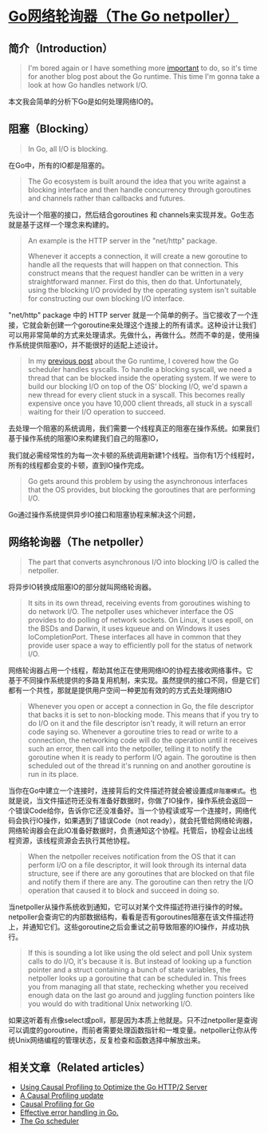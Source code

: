 # [Go网络轮询器（The Go netpoller）](https://morsmachine.dk/netpoller)

##  简介（Introduction）

> I'm bored again or I have something more [important](http://www.structuredprocrastination.com/) to do, so it's time for another blog post about the Go runtime. This time I'm gonna take a look at how Go handles network I/O.

本文我会简单的分析下Go是如何处理网络IO的。

## 阻塞（Blocking）

> In Go, all I/O is blocking. 

在Go中，所有的IO都是阻塞的。

> The Go ecosystem is built around the idea that you write against a blocking interface and then handle concurrency through goroutines and channels rather than callbacks and futures. 

先设计一个阻塞的接口，然后结合goroutines 和 channels来实现并发。Go生态就是基于这样一个理念来构建的。

> An example is the HTTP server in the "net/http" package. 
>
> Whenever it accepts a connection, it will create a new goroutine to handle all the requests that will happen on that connection. This construct means that the request handler can be written in a very straightforward manner. First do this, then do that. Unfortunately, using the blocking I/O provided by the operating system isn't suitable for constructing our own blocking I/O interface.

"net/http" package 中的 HTTP server 就是一个简单的例子。当它接收了一个连接，它就会新创建一个goroutine来处理这个连接上的所有请求。这种设计让我们可以用非常简单的方式来处理请求。先做什么，再做什么。然而不幸的是，使用操作系统提供阻塞IO，并不能很好的适配上述设计。



> In my [previous post](http://morsmachine.dk/go-scheduler) about the Go runtime, I covered how the Go scheduler handles syscalls. To handle a blocking syscall, we need a thread that can be blocked inside the operating system. If we were to build our blocking I/O on top of the OS' blocking I/O, we'd spawn a new thread for every client stuck in a syscall. This becomes really expensive once you have 10,000 client threads, all stuck in a syscall waiting for their I/O operation to succeed.

去处理一个阻塞的系统调用，我们需要一个线程真正的阻塞在操作系统。如果我们基于操作系统的阻塞IO来构建我们自己的阻塞IO，

我们就必需经常性的为每一次卡顿的系统调用新建1个线程。当你有1万个线程时，所有的线程都会变的卡顿，直到IO操作完成。

> Go gets around this problem by using the asynchronous interfaces that the OS provides, but blocking the goroutines that are performing I/O.

Go通过操作系统提供异步IO接口和阻塞协程来解决这个问题，

## 网络轮询器（The netpoller）

> The part that converts asynchronous I/O into blocking I/O is called the netpoller. 

将异步IO转换成阻塞IO的部分就叫网络轮询器。

> It sits in its own thread, receiving events from goroutines wishing to do network I/O. The netpoller uses whichever interface the OS provides to do polling of network sockets. On Linux, it uses epoll, on the BSDs and Darwin, it uses kqueue and on Windows it uses IoCompletionPort. These interfaces all have in common that they provide user space a way to efficiently poll for the status of network I/O.

网络轮询器占用一个线程，帮助其他正在使用网络IO的协程去接收网络事件。它基于不同操作系统提供的多路复用机制，来实现。虽然提供的接口不同，但是它们都有一个共性，那就是提供用户空间一种更加有效的的方式去处理网络IO

> Whenever you open or accept a connection in Go, the file descriptor that backs it is set to non-blocking mode. This means that if you try to do I/O on it and the file descriptor isn't ready, it will return an error code saying so. Whenever a goroutine tries to read or write to a connection, the networking code will do the operation until it receives such an error, then call into the netpoller, telling it to notify the goroutine when it is ready to perform I/O again. The goroutine is then scheduled out of the thread it's running on and another goroutine is run in its place.

当你在Go中建立一个连接时，连接背后的文件描述符就会被设置成`非阻塞模式`。也就是说，当文件描述符还没有准备好数据时，你做了IO操作，操作系统会返回一个错误Code给你，告诉你它还没准备好。当一个协程读或写一个连接时，网络代码会执行IO操作，如果遇到了错误Code（not ready），就会托管给网络轮询器，网络轮询器会在此IO准备好数据时，负责通知这个协程。托管后，协程会让出线程资源，该线程资源会去执行其他协程。

> When the netpoller receives notification from the OS that it can perform I/O on a file descriptor, it will look through its internal data structure, see if there are any goroutines that are blocked on that file and notify them if there are any. The goroutine can then retry the I/O operation that caused it to block and succeed in doing so.

当netpoller从操作系统收到通知，它可以对某个文件描述符进行操作的时候。netpoller会查询它的内部数据结构，看看是否有goroutines阻塞在该文件描述符上，并通知它们。这些goroutine之后会重试之前导致阻塞的IO操作，并成功执行。

> If this is sounding a lot like using the old select and poll Unix system calls to do I/O, it's because it is. But instead of looking up a function pointer and a struct containing a bunch of state variables, the netpoller looks up a goroutine that can be scheduled in. This frees you from managing all that state, rechecking whether you received enough data on the last go around and juggling function pointers like you would do with traditional Unix networking I/O.

如果这听着有点像select或poll，那是因为本质上他就是。只不过netpoller是查询可以调度的goroutine，而前者需要处理函数指针和一堆变量。netpoller让你从传统Unix网络编程的管理状态，反复检查和函数选择中解放出来。

## 相关文章（Related articles）

- [Using Causal Profiling to Optimize the Go HTTP/2 Server](https://morsmachine.dk/http2-causalprof)
- [A Causal Profiling update](https://morsmachine.dk/causalprof-update)
- [Causal Profiling for Go](https://morsmachine.dk/causalprof)
- [Effective error handling in Go.](https://morsmachine.dk/error-handling)
- [The Go scheduler](https://morsmachine.dk/go-scheduler)

